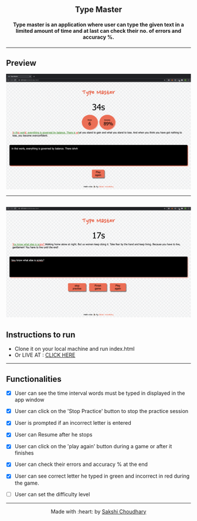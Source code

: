 <h2 align="center">Type Master</h2>
	<h4 align="center">Type master is an application where user can type the given text in a limited amount of time and at last can check their no. of errors and accuracy %.<h4>
</p>

---


## Preview

![](assets/images/preview.png)
<hr>

![](assets/images/preview2.png)
---

## Instructions to run

- Clone it on your local machine and run index.html
- Or LIVE AT : <a href="http://www.sakshichoudhary.me/Type-Master/">CLICK HERE</a>

---

## Functionalities

- [x] User can see the time interval words must be typed in displayed in the app window
- [x] User can click on the 'Stop Practice' button to stop the practice session
- [x] User is prompted if an incorrect letter is entered
- [x] User can Resume after he stops
- [x] User can click on the 'play again' button during a game or after it finishes
- [x] User can check their errors and accuracy % at the end
- [x] User can see correct letter he typed in green and incorrect in red during the game.
- [ ] User can set the difficulty level


---
<p align="center">
	Made with :heart: by <a href="http://sakshichoudhary.me">Sakshi Choudhary</a>
</p>
